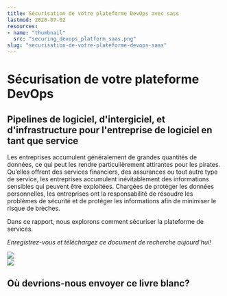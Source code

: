 ```yaml
---
title: Sécurisation de votre plateforme DevOps avec sass
lastmod: 2020-07-02
resources:
- name: "thumbnail"
  src: "securing_devops_platform_saas.png"
slug: "securisation-de-votre-plateforme-devops-saas"
---
```



<div class="landing-page">
    <!-- hero -->
    <div class="hero jumbotron reading-landing jumbotron-fluid">
        <div class="container-fluid">
            <div class="row">
                <div class="col-xl-6 offset-xl-2 col-lg-10 offset-lg-1 col-md-12">
                    <h1 class="display-4">Sécurisation de votre plateforme DevOps</h1>
                </div>
            </div>
        </div>
    </div>
    <div class="main-content">
        <div class="row">
            <div class="col-xl-4 offset-xl-2 without-bottom-line">
                <div class="workshop-prerequisites">
                    <h2>Pipelines de logiciel, d'intergiciel, et d'infrastructure pour l'entreprise de logiciel en tant que service</h2>       <p>Les entreprises accumulent généralement de grandes quantités de données, ce qui peut les rendre particulièrement attirantes pour les pirates. Qu’elles offrent des services financiers, des assurances ou tout autre type de service, les entreprises accumulent inévitablement des informations sensibles qui peuvent être exploitées. Chargées de protéger les données personnelles, les entreprises ont la responsabilité de résoudre les problèmes de sécurité et de protéger les informations afin de minimiser le risque de brèches.</p>
                    <p>Dans ce rapport, nous explorons comment sécuriser la plateforme de services.</p>
                    <p><i>Enregistrez-vous et téléchargez ce document de recherche aujourd'hui!</i></p>
                </div>
            </div>
                <div class="col-xl-4 offset-xl-0 white-paper-image">
                <img src="/images/white-papers/securing-devops-platform-saas.png">
            </div>
        </div>
            </div>
        </div>
    </div>
    <!-- contact us -->
    <div class="contact-us-card">
        <div class="row">
            <div class="col-xl-8 offset-xl-2 col-lg-10 offset-lg-1 col-md-12 col-sm-12 col-xs-12">
                <img src="/images/single-line-arrows.png">
            </div>
            <div
                class="col-xl-3 offset-xl-3 col-lg-3 offset-lg-1 col-md-10 offset-md-1 col-sm-10 offset-sm-1 col-xs-12">
                <h2>Où devrions-nous envoyer ce livre blanc?</h2>
            </div>
            <div
                class="col-xl-5 offset-xl-0 col-lg-6 offset-lg-1 col-md-8 offset-md-2 col-sm-10 offset-sm-1 col-xs-12 general-contact-form">
                <!--[if lte IE 8]>
<script charset="utf-8" type="text/javascript" src="//js.hsforms.net/forms/v2-legacy.js"></script>
<![endif]-->
<script charset="utf-8" type="text/javascript" src="//js.hsforms.net/forms/v2.js"></script>
<script>
  hbspt.forms.create({
        portalId: "732832",
        formId: "77cbf04d-b3bc-494b-8d99-b21df54c09a8"
});
</script>
            </div>
        </div>
    </div>
</div>
